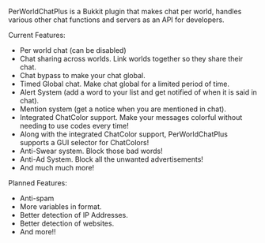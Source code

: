 PerWorldChatPlus is a Bukkit plugin that makes chat per world, handles various other chat functions and servers as an API for developers.


Current Features:
- Per world chat (can be disabled)
- Chat sharing across worlds. Link worlds together so they share their chat.
- Chat bypass to make your chat global.
- Timed Global chat. Make chat global for a limited period of time.
- Alert System (add a word to your list and get notified of when it is said in chat).
- Mention system (get a notice when you are mentioned in chat).
- Integrated ChatColor support. Make your messages colorful without needing to use codes every time!
- Along with the integrated ChatColor support, PerWorldChatPlus supports a GUI selector for ChatColors!
- Anti-Swear system. Block those bad words!
- Anti-Ad System. Block all the unwanted advertisements!
- And much much more!

Planned Features:
- Anti-spam
- More variables in format.
- Better detection of IP Addresses.
- Better detection of websites.
- And more!!